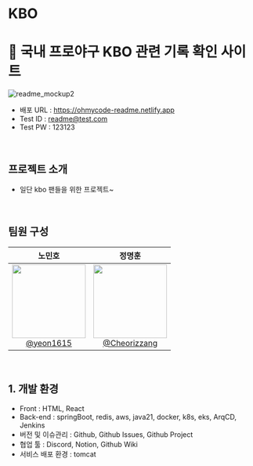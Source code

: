 # KBO
# 📖 국내 프로야구 KBO 관련 기록 확인 사이트

![readme_mockup2](https://user-images.githubusercontent.com/112460466/210706312-6a44b60d-a42e-4210-b334-9e5983f70fb3.png)

- 배포 URL : https://ohmycode-readme.netlify.app
- Test ID : readme@test.com
- Test PW : 123123

<br>

## 프로젝트 소개

- 일단 kbo 팬들을 위한 프로젝트~

<br>

## 팀원 구성

<div align="center">

| **노민호** | **정명훈** | 
| :------: |  :------: |
| [<img src="[https://img.freepik.com/premium-vector/coding-programmer-developer-flat-vector-illustration-template_128772-814.jpg?size=626&ext=jpg](https://encrypted-tbn0.gstatic.com/images?q=tbn:ANd9GcQZNQqKJm7dogGhlrvuB34PE-gmzP9rAi4Gdg&s)" height=150 width=150> <br/> @yeon1615](https://github.com/rmh6363) | [<img src="https://avatars.githubusercontent.com/u/112460466?v=4" height=150 width=150> <br/> @Cheorizzang](https://github.com/Cheorizzang) |

</div>

<br>

## 1. 개발 환경
- Front : HTML, React
- Back-end : springBoot, redis, aws, java21, docker, k8s, eks, ArqCD, Jenkins
- 버전 및 이슈관리 : Github, Github Issues, Github Project
- 협업 툴 : Discord, Notion, Github Wiki
- 서비스 배포 환경 : tomcat
